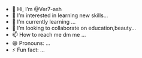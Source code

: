 - 👋 Hi, I’m @Ver7-ash
- 👀 I’m interested in learning new skills...
- 🌱 I’m currently learning ...
- 💞️ I’m looking to collaborate on education,beauty...
- 📫 How to reach me dm me ...
- 😄 Pronouns: ...
- ⚡ Fun fact: ...

<!---
Ver7-ash/Ver7-ash is a ✨ special ✨ repository because its `README.md` (this file) appears on your GitHub profile.
You can click the Preview link to take a look at your changes.
--->
